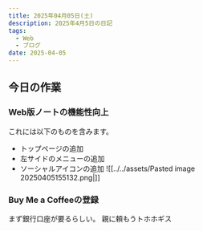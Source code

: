 ```yaml
---
title: 2025年04月05日(土)
description: 2025年4月5日の日記
tags:
  - Web
  - ブログ
date: 2025-04-05
---
```

## 今日の作業
### Web版ノートの機能性向上
これには以下のものを含みます。
- トップページの追加
- 左サイドのメニューの追加
- ソーシャルアイコンの追加
![[../../assets/Pasted image 20250405155132.png|]]
### Buy Me a Coffeeの登録
まず銀行口座が要るらしい。
親に頼もうトホホギス